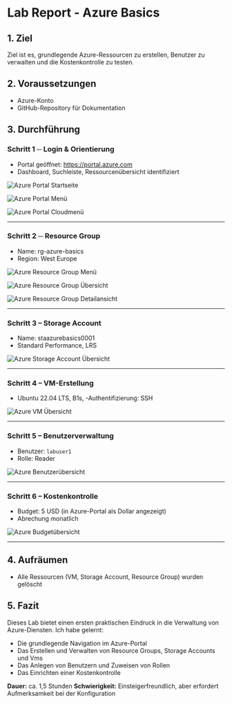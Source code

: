 # Lab Report - Azure Basics

## 1. Ziel
Ziel ist es, grundlegende Azure-Ressourcen zu erstellen, Benutzer zu verwalten und die Kostenkontrolle zu testen.

## 2. Voraussetzungen
- Azure-Konto
- GitHub-Repository für Dokumentation

## 3. Durchführung

### Schritt 1 ─ Login & Orientierung
- Portal geöffnet: https://portal.azure.com
- Dashboard, Suchleiste, Ressourcenübersicht identifiziert

![Azure Portal Startseite](img/portal-start.png)

![Azure Portal Menü](img/portal-menue.png)

![Azure Portal Cloudmenü](img/portal-cloudmenue.png)

---

### Schritt 2 ─ Resource Group
- Name: rg-azure-basics
- Region: West Europe

![Azure Resource Group Menü](img/resource-group-menue.png)

![Azure Resource Group Übersicht](img/resource-group.png)

![Azure Resource Group Detailansicht](img/resource-group1.png)

---

### Schritt 3 – Storage Account
- Name: staazurebasics0001
- Standard Performance, LRS

![Azure Storage Account Übersicht](img/storage-account-overview.png)

---

### Schritt 4 – VM-Erstellung
- Ubuntu 22.04 LTS, B1s,
-Authentifizierung: SSH

![Azure VM Übersicht](img/vm-uebersicht.png)

---

### Schritt 5 – Benutzerverwaltung
- Benutzer: `labuser1` 
- Rolle: Reader

![Azure Benutzerübersicht](img/user.png)

---

### Schritt 6 – Kostenkontrolle
- Budget: 5 USD (in Azure-Portal als Dollar angezeigt)
- Abrechung monatlich

![Azure Budgetübersicht](img/budget.png)

---

## 4. Aufräumen
- Alle Ressourcen (VM, Storage Account, Resource Group) wurden gelöscht

## 5. Fazit
Dieses Lab bietet einen ersten praktischen Eindruck in die Verwaltung von Azure-Diensten.
Ich habe gelernt:
- Die grundlegende Navigation im Azure-Portal
- Das Erstellen und Verwalten von Resource Groups, Storage Accounts und Vms
- Das Anlegen von Benutzern und Zuweisen von Rollen
- Das Einrichten einer Kostenkontrolle

**Dauer:** ca. 1,5 Stunden
**Schwierigkeit:** Einsteigerfreundlich, aber erfordert Aufmerksamkeit bei der Konfiguration